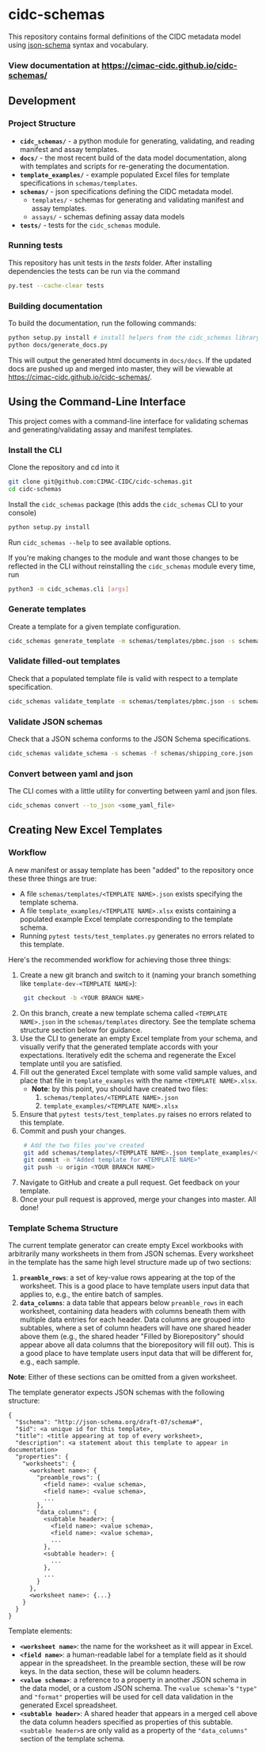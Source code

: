 # cidc-schemas

This repository contains formal definitions of the CIDC metadata model using [json-schema](https://json-schema.org/) syntax and vocabulary.

### View documentation at https://cimac-cidc.github.io/cidc-schemas/

## Development

### Project Structure

- **`cidc_schemas/`** - a python module for generating, validating, and reading manifest and assay templates.
- **`docs/`** - the most recent build of the data model documentation, along with templates and scripts for re-generating the documentation.
- **`template_examples/`** - example populated Excel files for template specifications in `schemas/templates`.
- **`schemas/`** - json specifications defining the CIDC metadata model.
  - `templates/` - schemas for generating and validating manifest and assay templates.
  - `assays/` - schemas defining assay data models
- **`tests/`** - tests for the `cidc_schemas` module.

### Running tests

This repository has unit tests in the _tests_ folder. After installing dependencies
the tests can be run via the command

```bash
py.test --cache-clear tests
```

### Building documentation

To build the documentation, run the following commands:

```bash
python setup.py install # install helpers from the cidc_schemas library
python docs/generate_docs.py
```

This will output the generated html documents in `docs/docs`. If the updated docs are pushed up and merged
into master, they will be viewable at https://cimac-cidc.github.io/cidc-schemas/.

## Using the Command-Line Interface

This project comes with a command-line interface for validating schemas and generating/validating assay and manifest templates.

### Install the CLI

Clone the repository and cd into it

```bash
git clone git@github.com:CIMAC-CIDC/cidc-schemas.git
cd cidc-schemas
```

Install the `cidc_schemas` package (this adds the `cidc_schemas` CLI to your console)

```bash
python setup.py install
```

Run `cidc_schemas --help` to see available options.

If you're making changes to the module and want those changes to be reflected in the CLI without reinstalling the `cidc_schemas` module every time, run

```bash
python3 -m cidc_schemas.cli [args]
```

### Generate templates

Create a template for a given template configuration.

```bash
cidc_schemas generate_template -m schemas/templates/pbmc.json -s schemas -o pbmc.xlsx
```

### Validate filled-out templates

Check that a populated template file is valid with respect to a template specification.

```bash
cidc_schemas validate_template -m schemas/templates/pbmc.json -s schemas -x template_examples/pbmc_template.xlsx
```

### Validate JSON schemas

Check that a JSON schema conforms to the JSON Schema specifications.

```bash
cidc_schemas validate_schema -s schemas -f schemas/shipping_core.json
```

### Convert between yaml and json

The CLI comes with a little utility for converting between yaml and json files.

```bash
cidc_schemas convert --to_json <some_yaml_file>
```

## Creating New Excel Templates

### Workflow

A new manifest or assay template has been "added" to the repository once these three things are true:

- A file `schemas/templates/<TEMPLATE NAME>.json` exists specifying the template schema.
- A file `template_examples/<TEMPLATE NAME>.xlsx` exists containing a populated example Excel template corresponding to the template schema.
- Running `pytest tests/test_templates.py` generates no errors related to this template.

Here's the recommended workflow for achieving those three things:

1. Create a new git branch and switch to it (naming your branch something like `template-dev-<TEMPLATE NAME>`):
   ```bash
    git checkout -b <YOUR BRANCH NAME>
   ```
2. On this branch, create a new template schema called `<TEMPLATE NAME>.json` in the `schemas/templates` directory. See the template schema structure section below for guidance.
3. Use the CLI to generate an empty Excel template from your schema, and visually verify that the generated template accords with your expectations. Iteratively edit the schema and regenerate the Excel template until you are satisfied.
4. Fill out the generated Excel template with some valid sample values, and place that file in `template_examples` with the name `<TEMPLATE NAME>.xlsx`.
   - **Note**: by this point, you should have created two files:
     1. `schemas/templates/<TEMPLATE NAME>.json`
     2. `template_examples/<TEMPLATE NAME>.xlsx`
5. Ensure that `pytest tests/test_templates.py` raises no errors related to this template.
6. Commit and push your changes.
   ```bash
    # Add the two files you've created
    git add schemas/templates/<TEMPLATE NAME>.json template_examples/<TEMPLATE NAME>.xlsx
    git commit -m "Added template for <TEMPLATE NAME>"
    git push -u origin <YOUR BRANCH NAME>
   ```
7. Navigate to GitHub and create a pull request. Get feedback on your template.
8. Once your pull request is approved, merge your changes into master. All done!

### Template Schema Structure

The current template generator can create empty Excel workbooks with arbitrarily many worksheets in them from JSON schemas. Every worksheet in the template has the same high level structure made up of two sections:

1. **`preamble_rows`**: a set of key-value rows appearing at the top of the worksheet. This is a good place to have template users input data that applies to, e.g., the entire batch of samples.
2. **`data_columns`**: a data table that appears below `preamble_rows` in each worksheet, containing data headers with columns beneath them with multiple data entries for each header. Data columns are grouped into subtables, where a set of column headers will have one shared header above them (e.g., the shared header "Filled by Biorepository" should appear above all data columns that the biorepository will fill out). This is a good place to have template users input data that will be different for, e.g., each sample.

**Note**: Either of these sections can be omitted from a given worksheet.

The template generator expects JSON schemas with the following structure:

```
{
  "$schema": "http://json-schema.org/draft-07/schema#",
  "$id": <a unique id for this template>,
  "title": <title appearing at top of every worksheet>,
  "description": <a statement about this template to appear in documentation>
  "properties": {
    "worksheets": {
      <worksheet name>: {
        "preamble_rows": {
          <field name>: <value schema>,
          <field name>: <value schema>,
          ...
        },
        "data_columns": {
          <subtable header>: {
            <field name>: <value schema>,
            <field name>: <value schema>,
            ...
          },
          <subtable header>: {
            ...
          },
          ...
        }
      },
      <worksheet name>: {...}
    }
  }
}
```

Template elements:

- **`<worksheet name>`**: the name for the worksheet as it will appear in Excel.
- **`<field name>`**: a human-readable label for a template field as it should appear in the spreadsheet. In the preamble section, these will be row keys. In the data section, these will be column headers.
- **`<value schema>`**: a reference to a property in another JSON schema in the data model, or a custom JSON schema. The `<value schema>`'s `"type"` and `"format"` properties will be used for cell data validation in the generated Excel spreadsheet.
- **`<subtable header>`**: A shared header that appears in a merged cell above the data column headers specified as properties of this subtable. `<subtable header>`s are only valid as a property of the `"data_columns"` section of the template schema.
